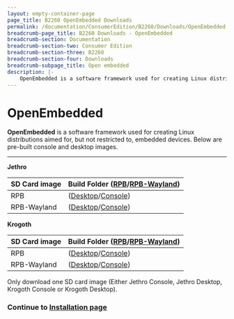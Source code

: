 ```yaml
---
layout: empty-container-page
page_title: B2260 OpenEmbedded Downloads
permalink: /documentation/ConsumerEdition/B2260/Downloads/OpenEmbedded.md/
breadcrumb-page_title: B2260 Downloads - OpenEmbedded
breadcrumb-section: Documentation
breadcrumb-section-two: Consumer Edition
breadcrumb-section-three: B2260
breadcrumb-section-four: Downloads
breadcrumb-subpage_title: Open embedded
description: |-
    OpenEmbedded is a software framework used for creating Linux distributions aimed for, but not restricted to, embedded devices. Below are pre-built console and desktop images of Debian with their respective bootloader and boot image. If desired, these images can be recreated by following the build from source instructions.
---
```

# OpenEmbedded

**OpenEmbedded** is a software framework used for creating Linux distributions aimed for, but not restricted to, embedded devices. Below are pre-built console and desktop images.
***

**Jethro**

|   SD Card image    |  Build Folder ([RPB](http://builds.96boards.org/snapshots/reference-platform/openembedded/jethro/stih410-b2260/rpb/latest/)/[RPB-Wayland](http://builds.96boards.org/snapshots/reference-platform/openembedded/jethro/stih410-b2260/rpb-wayland/latest/)) |
|:------------------|:-----------------------|
| RPB    | ([Desktop](http://builds.96boards.org/snapshots/reference-platform/openembedded/jethro/stih410-b2260/rpb/latest/rpb-desktop-image-stih410-b2260-*.stimg)/[Console](http://builds.96boards.org/snapshots/reference-platform/openembedded/jethro/stih410-b2260/rpb/latest/rpb-console-image-stih410-b2260-*.stimg)) |
| RPB-Wayland | ([Desktop](http://builds.96boards.org/snapshots/reference-platform/openembedded/jethro/stih410-b2260/rpb-wayland/latest/rpb-weston-image-stih410-b2260-*.stimg)/[Console](http://builds.96boards.org/snapshots/reference-platform/openembedded/jethro/stih410-b2260/rpb-wayland/latest/rpb-console-image-stih410-b2260-*.stimg)) |

**Krogoth**

|   SD Card image    |  Build Folder ([RPB](http://builds.96boards.org/snapshots/reference-platform/openembedded/krogoth/stih410-b2260/rpb/latest/)/[RPB-Wayland](http://builds.96boards.org/snapshots/reference-platform/openembedded/krogoth/stih410-b2260/rpb-wayland/latest/)) |
|:------------------|:-----------------------|
| RPB    | ([Desktop](http://builds.96boards.org/snapshots/reference-platform/openembedded/krogoth/stih410-b2260/rpb/latest/rpb-desktop-image-stih410-b2260-*.stimg)/[Console](http://builds.96boards.org/snapshots/reference-platform/openembedded/krogoth/stih410-b2260/rpb/latest/rpb-console-image-stih410-b2260-*.stimg)) |
| RPB-Wayland | ([Desktop](http://builds.96boards.org/snapshots/reference-platform/openembedded/krogoth/stih410-b2260/rpb-wayland/latest/rpb-weston-image-stih410-b2260-*.stimg)/[Console](http://builds.96boards.org/snapshots/reference-platform/openembedded/krogoth/stih410-b2260/rpb-wayland/latest/rpb-console-image-stih410-b2260-*.stimg)) |

Only download one SD card image (Either Jethro Console, Jethro Desktop, Krogoth Console or Krogoth Desktop).

### Continue to [Installation page](../../Installation/)
